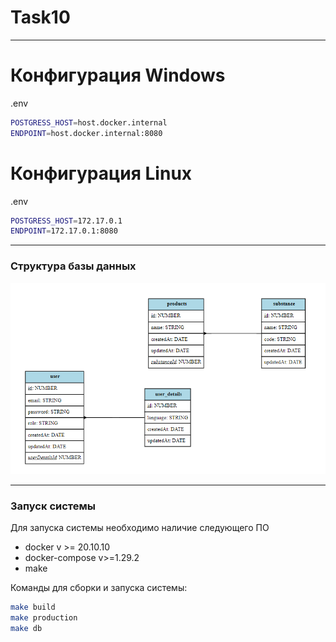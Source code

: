 # Task10
________________
# Конфигурация Windows
.env
```bash
POSTGRESS_HOST=host.docker.internal
ENDPOINT=host.docker.internal:8080
```

# Конфигурация Linux
.env
```bash
POSTGRESS_HOST=172.17.0.1
ENDPOINT=172.17.0.1:8080
```
________________


### Структура базы данных

![](./readme/db.PNG)
________________
### Запуск системы

Для запуска системы необходимо наличие следующего ПО
- docker v >= 20.10.10
- docker-compose v>=1.29.2
- make

Команды для сборки и запуска системы:
```bash
make build
make production
make db
```



